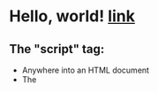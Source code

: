 # **Hello, world!** [link](https://javascript.info/hello-world)

## The "script" tag:

-   Anywhere into an HTML document
-   The <code><script></code> tag contains Javascript code which is automatically executed when the browser processes the tag.

## Modern markup:

The <code><script></code> tag has a few attributes that are rarely used nowadays but can still be found in old code:

-   **The <code>type</code> attribute <code><script type=...></code>:**
    -   The old HTML standard, HTML4, required a script to have a type (type="text/javascript"). It's not required anymore.
    -   The modern HTML standard totally changed the meaning of this attribute. Now, it can be used for javascript modules.
-   **The <code>language</code> attribute <code><script language=...></code>:**
    -   This attributes was meant to show the language of the script (Javascript is default).
    -   There is no need to use it.
-   **Comment before and after scripts.**

## External scripts:

Script files are attached to HTML with the <code>scr</code> attribute:

```html
<script scr="/path/to/script.js"></script
```

Here, <code>/path/to/script.js</code> is an absolute path to the script from the site root. One can also provide a relative path from the current page.

We can give a full URL as well. For instance:

```html
<script scr="https://cdnjs.cloudflare.com/ajax/libs/lodash.js/4.17.11/lodash.js"></script>
```

To attach several script, use multiple tags:

```html
<script src="/js/script1.js"></script>
<script src="/js/script2.js"></script>
…
```

**Please note:**
<code>
As a rules, only the simplest scripts are put into HTML. More complex ones reside in separate files.
The benefit of a separate files is that the browser will download it and store it in its cache.
Other pages that reference the same script will take it from the cache instead of downloading it, so the file is actually downloaded only once.
The reduces traffic and makes pages faster.
</code>

**If <code>src</code> is set, the script content is ignored**
